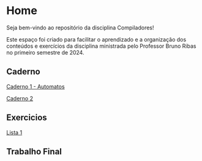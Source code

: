 # Home

Seja bem-vindo ao repositório da disciplina Compiladores!

Este espaço foi criado para facilitar o aprendizado e a organização dos conteúdos e exercícios da disciplina ministrada pelo Professor Bruno Ribas no primeiro semestre de 2024.

## Caderno 

[Caderno 1 - Automatos](./docs/Caderno/Caderno1/automatos.md)

[Caderno 2]()

## Exercicios

[Lista 1]()

## Trabalho Final